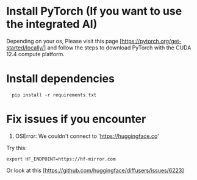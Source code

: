 # Install PyTorch (If you want to use the integrated AI)

Depending on your os, Please visit this page [https://pytorch.org/get-started/locally/] and follow the steps to download PyTorch with the CUDA 12.4 compute platform. 


# Install dependencies

```
  pip install -r requirements.txt
```

# Fix issues if you encounter

1. OSError: We couldn't connect to 'https://huggingface.co'

Try this:

```
export HF_ENDPOINT=https://hf-mirror.com
``` 

Or look at this [https://github.com/huggingface/diffusers/issues/6223]


